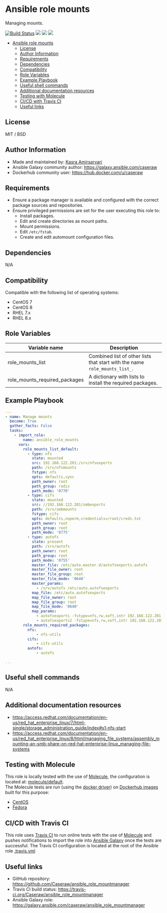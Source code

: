 # Ansible role mounts

Managing mounts.

[![Build Status](https://travis-ci.org/Caseraw/ansible_role_mountmanager.svg?branch=master)](https://travis-ci.org/Caseraw/ansible_role_mountmanager) [<img src="https://img.shields.io/ansible/role/46849">](https://galaxy.ansible.com/caseraw/ansible_role_mountmanager) [<img src="https://img.shields.io/ansible/role/d/46849">](https://galaxy.ansible.com/caseraw/ansible_role_mountmanager) [<img src="https://img.shields.io/ansible/quality/46849">](https://galaxy.ansible.com/caseraw/ansible_role_mountmanager)

- [Ansible role mounts](#ansible-role-mounts)
  - [License](#license)
  - [Author Information](#author-information)
  - [Requirements](#requirements)
  - [Dependencies](#dependencies)
  - [Compatibility](#compatibility)
  - [Role Variables](#role-variables)
  - [Example Playbook](#example-playbook)
  - [Useful shell commands](#useful-shell-commands)
  - [Additional documentation resources](#additional-documentation-resources)
  - [Testing with Molecule](#testing-with-molecule)
  - [CI/CD with Travis CI](#cicd-with-travis-ci)
  - [Useful links](#useful-links)

## License

MIT / BSD

## Author Information

- Made and maintained by: [Kasra Amirsarvari](https://www.linkedin.com/in/caseraw)
- Ansible Galaxy community author: <https://galaxy.ansible.com/caseraw>
- Dockerhub community user: <https://hub.docker.com/u/caseraw>

## Requirements

- Ensure a package manager is available and configured with the correct package sources and repositories.
- Ensure privileged permissions are set for the user executing this role to:
  - Install packages.
  - Edit and create directories as mount paths.
  - Mount permissions.
  - Edit `/etc/fstab`.
  - Create and edit automount configuration files.

## Dependencies

N/A

## Compatibility

Compatible with the following list of operating systems:

- CentOS 7
- CentOS 8
- RHEL 7.x
- RHEL 8.x

## Role Variables

| Variable name | Description |
|---------------|-------------|
| role_mounts_list | Combined list of other lists that start with the name `role_mounts_list_`. |
| role_mounts_required_packages | A dictionary with lists to install the required packages. |

## Example Playbook

```yaml
---
- name: Manage mounts
  become: True
  gather_facts: False
  tasks:
    - import_role:
        name: ansible_role_mounts
      vars:
        role_mounts_list_default:
          - type: nfs
            state: mounted
            src: 192.168.122.201:/srv/nfsexports
            path: /srv/nfsmounts
            fstype: nfs
            opts: defaults,sync
            path_owner: root
            path_group: radix
            path_mode: '0770'
          - type: cifs
            state: mounted
            src: //192.168.122.201/smbexports
            path: /srv/smbmounts
            fstype: cifs
            opts: defaults,noperm,credentials=/root/creds.txt
            path_owner: root
            path_group: root
            path_mode: '0775'
          - type: autofs
            state: present
            path: /srv/autofs
            path_owner: root
            path_group: root
            path_mode: '0755'
            master_file: /etc/auto.master.d/autofsexports.autofs
            master_file_owner: root
            master_file_group: root
            master_file_mode: '0640'
            master_params:
              - /srv/autofs /etc/auto.autofsexports
            map_file: /etc/auto.autofsexports
            map_file_owner: root
            map_file_group: root
            map_file_mode: '0640'
            map_params:
              - autofsexports -fstype=nfs,rw,soft,intr 192.168.122.201:/srv/autofsexports
              - autofsexports2 -fstype=nfs,rw,soft,intr 192.168.122.201:/srv/autofsexports2
        role_mounts_required_packages:
          nfs:
              - nfs-utils
          cifs:
              - cifs-utils
          autofs:
              - autofs

...
```

## Useful shell commands

N/A

## Additional documentation resources

- <https://access.redhat.com/documentation/en-us/red_hat_enterprise_linux/7/html-single/storage_administration_guide/index#s1-nfs-start>
- <https://access.redhat.com/documentation/en-us/red_hat_enterprise_linux/8/html/managing_file_systems/assembly_mounting-an-smb-share-on-red-hat-enterprise-linux_managing-file-systems>

## Testing with Molecule

This role is locally tested with the use of [Molecule](https://molecule.readthedocs.io/en/latest/), the configuration is located at: [molecule/default](molecule/default).  
The Molecule tests are run (using the [docker driver](https://molecule.readthedocs.io/en/latest/configuration.html#docker)) on [Dockerhub images](https://hub.docker.com/u/caseraw) built for this purpose:

- [CentOS](https://hub.docker.com/r/caseraw/ansible-molecule-centos)
- [Fedora](https://hub.docker.com/r/caseraw/ansible-molecule-fedora)

## CI/CD with Travis CI

This role uses [Travis CI](https://travis-ci.org/) to run online tests with the use of [Molecule](https://molecule.readthedocs.io/en/latest/) and pushes notifications to import the role into [Ansible Galaxy](https://galaxy.ansible.com/) once the tests are successful. The Travis CI configuration is located at the root of the Ansible role [.travis.yml](.travis.yml)

## Useful links

- GitHub repository: <https://github.com/Caseraw/ansible_role_mountmanager>
- Travis CI build status: <https://travis-ci.org/Caseraw/ansible_role_mountmanager>
- Ansible Galaxy role: <https://galaxy.ansible.com/caseraw/ansible_role_mountmanager>
